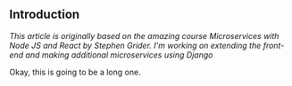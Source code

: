 ## Introduction

_This article is originally based on the amazing course Microservices with Node JS and React by Stephen Grider. I'm working on extending the front-end and making additional microservices using Django_

Okay, this is going to be a long one.
